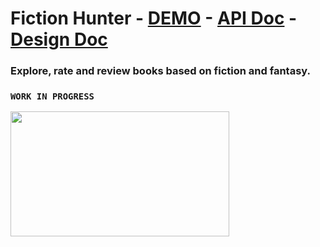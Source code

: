 # Fiction Hunter - [DEMO](https://fiction-hunter.herokuapp.com/) - [API Doc](/documentation/APIdoc.md) - [Design Doc](/documentation/DesignDoc.md)

### Explore, rate and review books based on fiction and fantasy.

### <code>WORK IN PROGRESS</code>
<img src="https://media.giphy.com/media/cge9nG7e7wKWbMm9cY/giphy.gif" width="350" height="200" />
